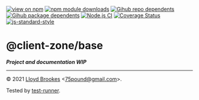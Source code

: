 [![view on npm](https://badgen.net/npm/v/@client-zone/base)](https://www.npmjs.org/package/@client-zone/base)
[![npm module downloads](https://badgen.net/npm/dt/@client-zone/base)](https://www.npmjs.org/package/@client-zone/base)
[![Gihub repo dependents](https://badgen.net/github/dependents-repo/client-zone/base)](https://github.com/client-zone/base/network/dependents?dependent_type=REPOSITORY)
[![Gihub package dependents](https://badgen.net/github/dependents-pkg/client-zone/base)](https://github.com/client-zone/base/network/dependents?dependent_type=PACKAGE)
[![Node.js CI](https://github.com/client-zone/base/actions/workflows/node.js.yml/badge.svg)](https://github.com/client-zone/base/actions/workflows/node.js.yml)
[![Coverage Status](https://coveralls.io/repos/github/client-zone/base/badge.svg)](https://coveralls.io/github/client-zone/base)
[![js-standard-style](https://img.shields.io/badge/code%20style-standard-brightgreen.svg)](https://github.com/feross/standard)

# @client-zone/base

***Project and documentation WIP***

* * *

&copy; 2021 [Lloyd Brookes](https://github.com/75lb) \<75pound@gmail.com\>.

Tested by [test-runner](https://github.com/test-runner-js/test-runner).
